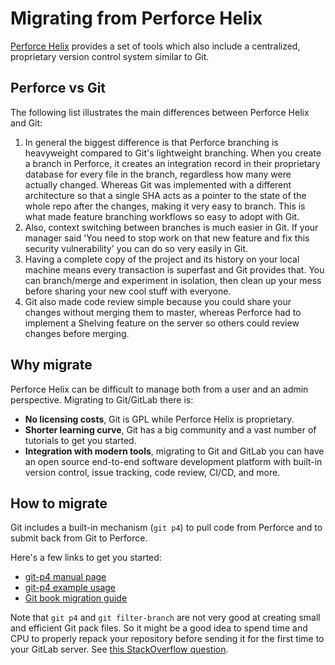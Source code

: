 # Migrating from Perforce Helix

[Perforce Helix](https://www.perforce.com/) provides a set of tools which also
include a centralized, proprietary version control system similar to Git.

## Perforce vs Git

The following list illustrates the main differences between Perforce Helix and
Git:

1. In general the biggest difference is that Perforce branching is heavyweight
   compared to Git's lightweight branching. When you create a branch in Perforce,
   it creates an integration record in their proprietary database for every file
   in the branch, regardless how many were actually changed. Whereas Git was
   implemented with a different architecture so that a single SHA acts as a pointer
   to the state of the whole repo after the changes, making it very easy to branch.
   This is what made feature branching workflows so easy to adopt with Git.
1. Also, context switching between branches is much easier in Git. If your manager
   said 'You need to stop work on that new feature and fix this security
   vulnerability' you can do so very easily in Git.
1. Having a complete copy of the project and its history on your local machine
   means every transaction is superfast and Git provides that. You can branch/merge
   and experiment in isolation, then clean up your mess before sharing your new
   cool stuff with everyone.
1. Git also made code review simple because you could share your changes without
   merging them to master, whereas Perforce had to implement a Shelving feature on
   the server so others could review changes before merging.

## Why migrate

Perforce Helix can be difficult to manage both from a user and an admin
perspective. Migrating to Git/GitLab there is:

- **No licensing costs**, Git is GPL while Perforce Helix is proprietary.
- **Shorter learning curve**, Git has a big community and a vast number of
  tutorials to get you started.
- **Integration with modern tools**, migrating to Git and GitLab you can have
  an open source end-to-end software development platform with built-in version
  control, issue tracking, code review, CI/CD, and more.

## How to migrate

Git includes a built-in mechanism (`git p4`) to pull code from Perforce and to
submit back from Git to Perforce.

Here's a few links to get you started:

- [git-p4 manual page](https://www.kernel.org/pub/software/scm/git/docs/git-p4.html)
- [git-p4 example usage](https://git.wiki.kernel.org/index.php/Git-p4_Usage)
- [Git book migration guide](https://git-scm.com/book/en/v2/Git-and-Other-Systems-Migrating-to-Git#_perforce_import)

Note that `git p4` and `git filter-branch` are not very good at
creating small and efficient Git pack files. So it might be a good
idea to spend time and CPU to properly repack your repository before
sending it for the first time to your GitLab server. See
[this StackOverflow question](https://stackoverflow.com/questions/28720151/git-gc-aggressive-vs-git-repack/).
